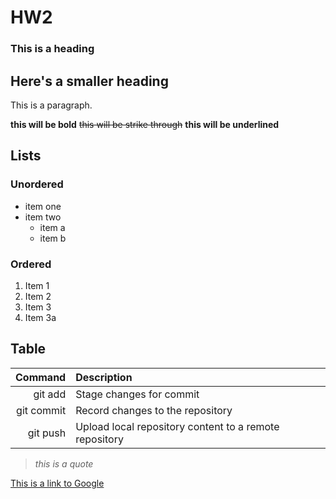 
# HW2

### This is a heading 

## Here's a smaller heading

This is a paragraph.  

**this will be bold**  ~~this will be strike through~~  **this will be underlined**  

## Lists  

### Unordered
+ item one
+ item two
  + item a
  + item b

### Ordered
1. Item 1
2. Item 2
3. Item 3
4. Item 3a

## Table

| Command  | Description |
|----------:|:------------|
| git add  | Stage changes for commit |
| git commit | Record changes to the repository |
| git push  | Upload local repository content to a remote repository |

> *this is a quote*  

[This is a link to Google](https://www.google.com/)

